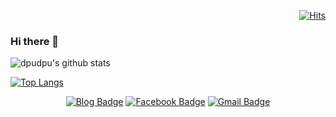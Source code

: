 <div align=right>
  
[![Hits](https://hits.seeyoufarm.com/api/count/incr/badge.svg?url=https%3A%2F%2Fgithub.com%2Fdpudpu)](https://hits.seeyoufarm.com)

</div>

### Hi there 👋 
![dpudpu's github stats](https://github-readme-stats.vercel.app/api?username=dpudpu&count_private=true&show_icons=true)

[![Top Langs](https://github-readme-stats.vercel.app/api/top-langs/?username=dpudpu&layout=compact)](https://github.com/anuraghazra/github-readme-stats)


<div align=center>
  
[![Blog Badge](https://img.shields.io/badge/-Blog-orange?style=flat-square&logo=blogger&logoColor=white&link=https://dublin-java.tistory.com/)](https://dublin-java.tistory.com/) 
[![Facebook Badge](https://img.shields.io/badge/-Facebook-1877f2?style=flat-square&logo=facebook&logoColor=white&link=https://www.facebook.com/people/Daejun-Bae/100004092244167)](https://www.facebook.com/people/Daejun-Bae/100004092244167)
[![Gmail Badge](https://img.shields.io/badge/-Gmail-d14836?style=flat-square&logo=Gmail&logoColor=white&link=mailto:dpudpu11@gmail.com)](mailto:dpudpu11@gmail.com)


</div>



<!--
**dpudpu/dpudpu** is a ✨ _special_ ✨ repository because its `README.md` (this file) appears on your GitHub profile.

Here are some ideas to get you started:

- 🔭 I’m currently working on ...
- 🌱 I’m currently learning ...
- 👯 I’m looking to collaborate on ...
- 🤔 I’m looking for help with ...
- 💬 Ask me about ...
- 📫 How to reach me: ...
- 😄 Pronouns: ...
- ⚡ Fun fact: ...
-->
